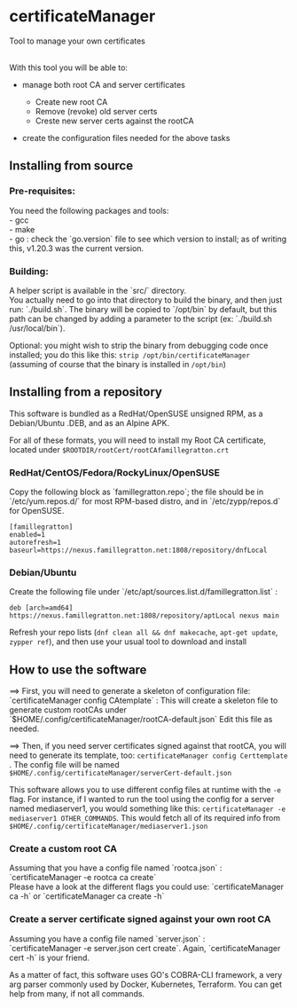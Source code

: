 <H1>certificateManager</H1>

Tool to manage your own certificates<br><br>

With this tool you will be able to:
- manage both root CA and server certificates
  - Create new root CA
  - Remove (revoke) old server certs
  - Creste new server certs against the rootCA

- create the configuration files needed for the above tasks

<H2>Installing from source</H2>
<H3>Pre-requisites:</H3>
You need the following packages and tools:<br>
- gcc<br>
- make<br>
- go : check the `go.version` file to see which version to install; as of writing this, v1.20.3 was the current version.<br>

<H3>Building:</H3>
A helper script is available in the `src/` directory.<br>
You actually need to go into that directory to build the binary, and then just run: `./build.sh`. The binary will be copied to `/opt/bin` by default, but this path can be changed by adding a parameter to the script (ex: `./build.sh /usr/local/bin`).

Optional: you might wish to strip the binary from debugging code once installed; you do this like this: `strip /opt/bin/certificateManager` (assuming of course that the binary is installed in `/opt/bin`)


<H2>Installing from a repository</H2>
This software is bundled as a RedHat/OpenSUSE unsigned RPM, as a Debian/Ubuntu .DEB, and as an Alpine APK.

For all of these formats, you will need to install my Root CA certificate, located under `$ROOTDIR/rootCert/rootCAfamillegratton.crt`

<H3>RedHat/CentOS/Fedora/RockyLinux/OpenSUSE</H3>
Copy the following block as `famillegratton.repo`; the file should be in `/etc/yum.repos.d/` for most RPM-based distro, and in `/etc/zypp/repos.d` for OpenSUSE.

```
[famillegratton]
enabled=1
autorefresh=1
baseurl=https://nexus.famillegratton.net:1808/repository/dnfLocal
```

<H3>Debian/Ubuntu</H3>
Create the following file under `/etc/apt/sources.list.d/famillegratton.list` :

```
deb [arch=amd64] https://nexus.famillegratton.net:1808/repository/aptLocal nexus main
```

Refresh your repo lists (`dnf clean all && dnf makecache`, `apt-get update`, `zypper ref`), and then use your usual tool to download and install

<H2>How to use the software</H2>
==> First, you will need to generate a skeleton of configuration file:
`certificateManager config CAtemplate` :
This will create a skeleton file to generate custom rootCAs under `$HOME/.config/certificateManager/rootCA-default.json`
Edit this file as needed.

==> Then, if you need server certificates signed against that rootCA, you will need to generate its template, too:
`certificateManager config Certtemplate` . The config file will be named `$HOME/.config/certificateManager/serverCert-default.json`

This software allows you to use different config files at runtime with the `-e` flag. For instance, if I wanted to run the tool using the config for a server named mediaserver1, you would something like this:
`certificateManager -e mediaserver1 OTHER_COMMANDS`. This would fetch all of its required info from `$HOME/.config/certificateManager/mediaserver1.json`

<H3>Create a custom root CA</H3>
Assuming that you have a config file named `rootca.json` :<br>
`certificateManager -e rootca ca create`<br>
Please have a look at the different flags you could use: `certificateManager ca -h` or `certificateManager ca create -h`

<H3>Create a server certificate signed against your own root CA</H3>
Assuming you have a config file named `server.json` :<br>
`certificateManager -e server.json cert create`. Again, `certificateManager cert -h` is your friend.


As a matter of fact, this software uses GO's COBRA-CLI framework, a very arg parser commonly used by Docker, Kubernetes, Terraform. You can get help from many, if not all commands.
